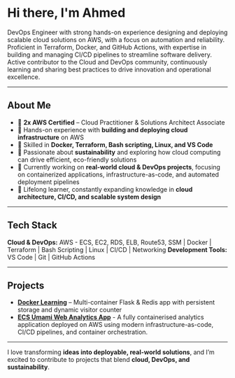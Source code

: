 # Hi there, I'm Ahmed 

DevOps Engineer with strong hands-on experience designing and deploying scalable cloud solutions on AWS, with a focus on automation and reliability. Proficient in Terraform, Docker, and GitHub Actions, with expertise in building and managing CI/CD pipelines to streamline software delivery. Active contributor to the Cloud and DevOps community, continuously learning and sharing best practices to drive innovation and operational excellence.

---

## About Me
- 🔹 **2x AWS Certified** – Cloud Practitioner & Solutions Architect Associate  
- 🔹 Hands-on experience with **building and deploying cloud infrastructure** on AWS  
- 🔹 Skilled in **Docker, Terraform, Bash scripting, Linux, and VS Code**  
- 🔹 Passionate about **sustainability** and exploring how cloud computing can drive efficient, eco-friendly solutions  
- 🔹 Currently working on **real-world cloud & DevOps projects**, focusing on containerized applications, infrastructure-as-code, and automated deployment pipelines  
- 🔹 Lifelong learner, constantly expanding knowledge in **cloud architecture, CI/CD, and scalable system design**  

---

## Tech Stack
**Cloud & DevOps:** AWS - ECS, EC2, RDS, ELB, Route53, SSM | Docker | Terraform | Bash Scripting | Linux | CI/CD | Networking
**Development Tools:** VS Code | Git | GitHub Actions

---

## Projects
- **[Docker Learning](https://github.com/ahmedmabdi/Docker-Learning.git)** – Multi-container Flask & Redis app with persistent storage and dynamic visitor counter  
- **[ECS Umami Web Analytics App](https://github.com/ahmedmabdi/ECS)** - A fully containerised analytics application deployed on AWS using modern infrastructure-as-code, CI/CD pipelines, and container orchestration.
---

I love transforming **ideas into deployable, real-world solutions**, and I’m excited to contribute to projects that blend **cloud, DevOps, and sustainability**.  
